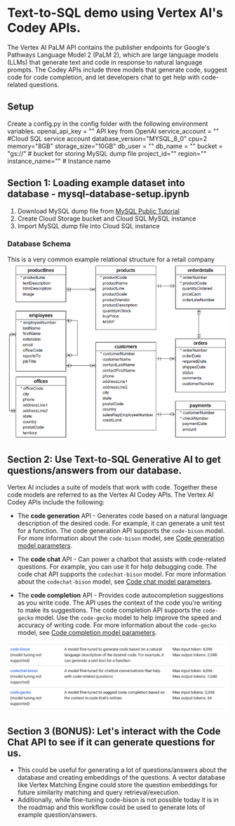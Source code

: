 

# Text-to-SQL demo using Vertex AI's Codey APIs. 
The Vertex AI PaLM API contains the publisher endpoints for Google's Pathways Language Model 2 (PaLM 2), which are large language models (LLMs) that generate text and code in response to natural language prompts. The Codey APIs include three models that generate code, suggest code for code completion, and let developers chat to get help with code-related questions.

## Setup
Create a config.py in the config folder with the following environment variables.
openai_api_key = "" API key from OpenAI
service_account = "" #Cloud SQL service account
database_version="MYSQL_8_0" 
cpu=2
memory="8GB"
storage_size="10GB"
db_user = ""
db_name = ""
bucket = "gs://" # bucket for storing MySQL dump file
project_id=""
region=""
instance_name="" # Instance name

## Section 1: Loading example dataset into database - mysql-database-setup.ipynb
1. Download MySQL dump file from [MySQL Public Tutorial](https://www.mysqltutorial.org/mysql-sample-database.aspx)
2. Create Cloud Storage bucket and Cloud SQL MySQL instance
3. Import MySQL dump file into Cloud SQL instance

### Database Schema
This is a very common example relational structure for a retail company
![alt text](MySQL-Sample-Database-Schema.png "Title")

## Section 2: Use Text-to-SQL Generative AI to get questions/answers from our database.
Vertex AI includes a suite of models that work with code. Together these code models are referred to as the Vertex AI Codey APIs. The Vertex AI Codey APIs include the following:

* The **code generation** API - Generates code based on a natural language description of the desired code. For example, it can generate a unit test for a function. The code generation API supports the ```code-bison``` model. For more information about the ```code-bison``` model, see [Code generation model parameters](https://cloud.google.com/vertex-ai/docs/generative-ai/learn/models#code-generation-prompt-parameters).

* The **code chat** API - Can power a chatbot that assists with code-related questions. For example, you can use it for help debugging code. The code chat API supports the ```codechat-bison``` model. For more information about the ```codechat-bison``` model, see [Code chat model parameters](https://cloud.google.com/vertex-ai/docs/generative-ai/learn/models#code-chat-prompt-parameters).

* The **code completion** API - Provides code autocompletion suggestions as you write code. The API uses the context of the code you're writing to make its suggestions. The code completion API supports the ```code-gecko``` model. Use the ```code-gecko``` model to help improve the speed and accuracy of writing code. For more information about the ```code-gecko``` model, see [Code completion model parameters](https://cloud.google.com/vertex-ai/docs/generative-ai/learn/models#code-completion-prompt-parameters).


![alt text](codey-table.png "Title")

## Section 3 (**BONUS**): Let's interact with the Code Chat API to see if it can generate questions for us.
* This could be useful for generating a lot of questions/answers about the database and creating embeddings of the questions. A vector database like Vertex Matching Engine could store the question embeddings for future similarity matching and query retrieval/execution.
* Additionally, while fine-tuning code-bison is not possible today it is in the roadmap and this workflow could be used to generate lots of example question/answers.